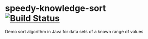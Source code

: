 speedy-knowledge-sort [![Build Status](https://travis-ci.org/derekdata/speedy-knowledge-sort.svg)](https://travis-ci.org/derekdata/speedy-knowledge-sort)
=====================

Demo sort algorithm in Java for data sets of a known range of values
